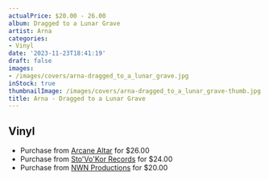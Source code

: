 ```yaml
---
actualPrice: $20.00 - 26.00
album: Dragged to a Lunar Grave
artist: Arna
categories:
- Vinyl
date: '2023-11-23T18:41:19'
draft: false
images:
- /images/covers/arna-dragged_to_a_lunar_grave.jpg
inStock: true
thumbnailImage: /images/covers/arna-dragged_to_a_lunar_grave-thumb.jpg
title: Arna - Dragged to a Lunar Grave
---
```


## Vinyl
* Purchase from [Arcane Altar](https://arcanealtar.bigcartel.com/product/arna-dragged-to-a-lunar-grave-12-lp) for $26.00
* Purchase from [Sto'Vo'Kor Records](https://stovokor-records.com/products/arna-dragged-to-a-lunar-grave) for $24.00
* Purchase from [NWN Productions](http://shop.nwnprod.com/index.php?route=product/product&path=75&product_id=41383&sort=pd.name&order=ASC) for $20.00
